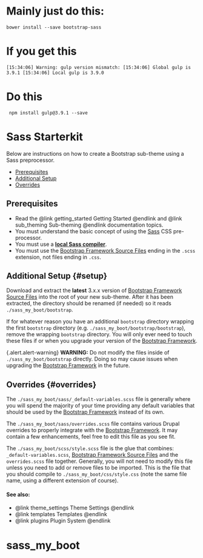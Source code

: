 <!-- @file Instructions for subtheming using the Sass Starterkit. -->
<!-- @defgroup sub_theming_sass -->
<!-- @ingroup sub_theming -->

# Mainly just do this:
` bower install --save bootstrap-sass `
# If you get this
`[15:34:06] Warning: gulp version mismatch:
[15:34:06] Global gulp is 3.9.1
[15:34:06] Local gulp is 3.9.0`

# Do this
` npm install gulp@3.9.1 --save`



# Sass Starterkit

Below are instructions on how to create a Bootstrap sub-theme using a Sass
preprocessor.

- [Prerequisites](#prerequisites)
- [Additional Setup](#setup)
- [Overrides](#overrides)

## Prerequisites
- Read the @link getting_started Getting Started @endlink and @link sub_theming Sub-theming @endlink documentation topics.
- You must understand the basic concept of using the [Sass] CSS pre-processor.
- You must use a **[local Sass compiler](https://www.google.com/search?q=sass+compiler)**.
- You must use the [Bootstrap Framework Source Files] ending in the `.scss`
  extension, not files ending in `.css`.

## Additional Setup {#setup}
Download and extract the **latest** 3.x.x version of
[Bootstrap Framework Source Files] into the root of your new sub-theme. After
it has been extracted, the directory should be renamed (if needed) so it reads
`./sass_my_boot/bootstrap`.

If for whatever reason you have an additional `bootstrap` directory wrapping the
first `bootstrap` directory (e.g. `./sass_my_boot/bootstrap/bootstrap`), remove the
wrapping `bootstrap` directory. You will only ever need to touch these files if
or when you upgrade your version of the [Bootstrap Framework].

{.alert.alert-warning} **WARNING:** Do not modify the files inside of
`./sass_my_boot/bootstrap` directly. Doing so may cause issues when upgrading the
[Bootstrap Framework] in the future.

## Overrides {#overrides}
The `./sass_my_boot/sass/_default-variables.scss` file is generally where you will
spend the majority of your time providing any default variables that should be
used by the [Bootstrap Framework] instead of its own.

The `./sass_my_boot/sass/overrides.scss` file contains various Drupal overrides to
properly integrate with the [Bootstrap Framework]. It may contain a few
enhancements, feel free to edit this file as you see fit.

The `./sass_my_boot/scss/style.scss` file is the glue that combines:
`_default-variables.scss`, [Bootstrap Framework Source Files] and the 
`overrides.scss` file together. Generally, you will not need to modify this
file unless you need to add or remove files to be imported. This is the file
that you should compile to `./sass_my_boot/css/style.css` (note the same file
name, using a different extension of course).

#### See also:
- @link theme_settings Theme Settings @endlink
- @link templates Templates @endlink
- @link plugins Plugin System @endlink

[Bootstrap Framework]: http://getbootstrap.com
[Bootstrap Framework Source Files]: https://github.com/twbs/bootstrap-sass
[Sass]: http://sass-lang.com
# sass_my_boot
